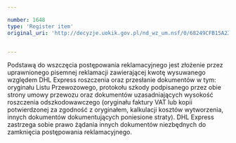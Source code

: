 ```yaml
---

number: 1648
type: 'Register item'
original_uri: 'http://decyzje.uokik.gov.pl/nd_wz_um.nsf/0/68249CFB15A234BCC12575F9004E140E?OpenDocument'


---
```


Podstawą do wszczęcia postępowania reklamacyjnego jest złożenie przez uprawnionego pisemnej reklamacji zawierającej kwotę wysuwanego względem DHL Express roszczenia oraz przesłanie dokumentów w tym: oryginału Listu Przewozowego, protokołu szkody podpisanego przez obie strony umowy przewozu oraz dokumentów uzasadniających wysokość roszczenia odszkodowawczego (oryginału faktury VAT lub kopii potwierdzonej za zgodność z oryginałem, kalkulacji kosztów wytworzenia, innych dokumentów dokumentujących poniesione straty). DHL Express zastrzega sobie prawo żądania innych dokumentów niezbędnych do zamknięcia postępowania reklamacyjnego.
